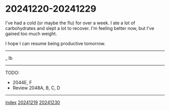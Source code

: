 <head><meta name="viewport" content="width=device-width, initial-scale=1.0, user-scalable=yes" /><meta charset="UTF-8"></head>

# 20241220-20241229

I've had a cold (or maybe the flu) for over a week. I ate a lot of carbohydrates and slept a lot to recover. I'm feeling better now, but I've gained too much weight.

I hope I can resume being productive tomorrow.

---

_ lb

---

TODO:

- 2044E, F
- Review 2048A, B, C, D 

---

[index](../../index.html)
[20241219](20241219.html)
[20241230](20241230.html)
